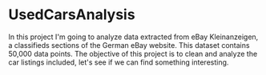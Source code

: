 # UsedCarsAnalysis
In this project I'm going to analyze data extracted from eBay Kleinanzeigen, a classifieds sections of the German eBay website.
This dataset contains 50,000 data points. 
The objective of this project is to clean and analyze the car listings included, let's see if we can find something interesting.
